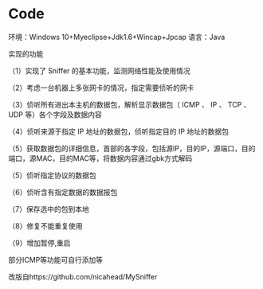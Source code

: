 # Code

环境：Windows 10+Myeclipse+Jdk1.6+Wincap+Jpcap
语言：Java

实现的功能

（1）实现了 Sniffer 的基本功能，监测网络性能及使用情况

（2）考虑一台机器上多张网卡的情况，指定需要侦听的网卡

（3）侦听所有进出本主机的数据包，解析显示数据包（ ICMP 、 IP 、 TCP 、 UDP 等）各个字段及数据内容

（4）侦听来源于指定 IP 地址的数据包，侦听指定目的 IP 地址的数据包

（5）获取数据包的详细信息，首部的各字段，包括源IP，目的IP，源端口，目的端口，源MAC，目的MAC等，将数据内容通过gbk方式解码

（5）侦听指定协议的数据包

（6）侦听含有指定数据的数据报包

（7）保存选中的包到本地

（8）修复不能重复使用

（9）增加暂停,重启



部分ICMP等功能可自行添加等
 

改版自https://github.com/nicahead/MySniffer
